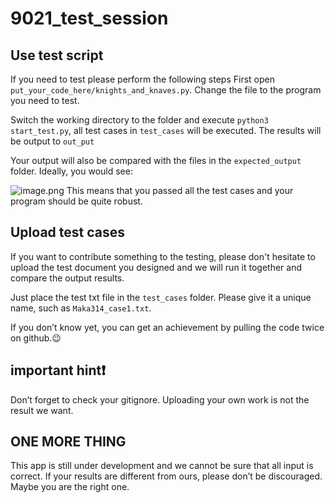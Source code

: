 # 9021_test_session

## Use test script
If you need to test please perform the following steps
First open `put_your_code_here/knights_and_knaves.py`. Change the file to the program you need to test.

Switch the working directory to the folder and execute `python3 start_test.py`, all test cases in `test_cases` will be executed. The results will be output to `out_put`

Your output will also be compared with the files in the `expected_output` folder. Ideally, you would see:

![image.png](https://s2.loli.net/2023/10/21/IaYRwO9CK4JDcAp.png)
This means that you passed all the test cases and your program should be quite robust.

## Upload test cases
If you want to contribute something to the testing, please don't hesitate to upload the test document you designed and we will run it together and compare the output results.

Just place the test txt file in the `test_cases` folder. Please give it a unique name, such as `Maka314_case1.txt`.

If you don’t know yet, you can get an achievement by pulling the code twice on github.😉

## important hint❗
Don’t forget to check your gitignore. Uploading your own work is not the result we want.

## ONE MORE THING
This app is still under development and we cannot be sure that all input is correct.
If your results are different from ours, please don’t be discouraged. Maybe you are the right one.